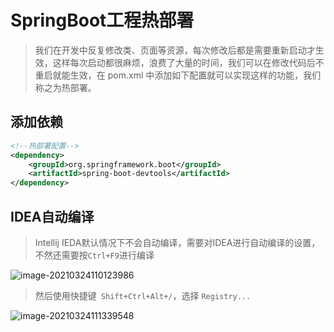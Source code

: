# SpringBoot工程热部署

> 我们在开发中反复修改类、页面等资源，每次修改后都是需要重新启动才生效，这样每次启动都很麻烦，浪费了大量的时间，我们可以在修改代码后不重启就能生效，在 pom.xml 中添加如下配置就可以实现这样的功能，我们称之为热部署。

##  添加依赖

```xml
<!--热部署配置-->
<dependency>
    <groupId>org.springframework.boot</groupId>
    <artifactId>spring-boot-devtools</artifactId>
</dependency>
```

## IDEA自动编译

> Intellij IEDA默认情况下不会自动编译，需要对IDEA进行自动编译的设置，不然还需要按`Ctrl+F9`进行编译

![image-20210324110123986](https://cdn.tencentfs.clboy.cn/images/2021/20210911203238052.png)

> 然后使用快捷键` Shift+Ctrl+Alt+/`，选择 `Registry...`

![image-20210324111339548](https://cdn.tencentfs.clboy.cn/images/2021/20210911203238241.png)

